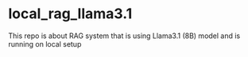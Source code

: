 # local_rag_llama3.1
This repo is about RAG system that is using Llama3.1 (8B) model and is running on local setup

